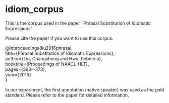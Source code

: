 # idiom_corpus
This is the corpus used in the paper "Phrasal Substitution of Idiomatic Expressions"

Please cite the paper if you want to use this corpus.

@inproceedings{liu2016phrasal,<br />
  title={Phrasal Substitution of Idiomatic Expressions},<br />
  author={Liu, Changsheng and Hwa, Rebecca},<br />
  booktitle={Proceedings of NAACL-HLT},<br />
  pages={363--373},<br />
  year={2016}<br />
}

In our experiment, the first annotation (native speaker) was used as the gold standard. Please refer to the paper for detailed information.
